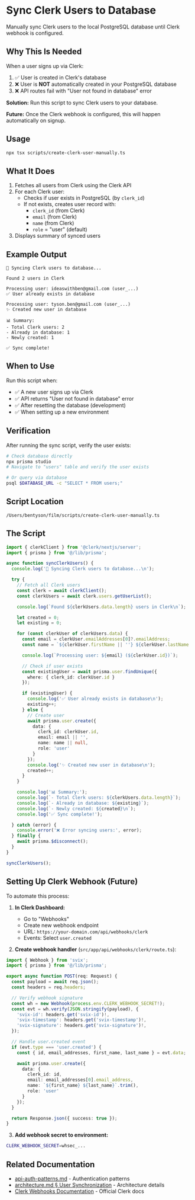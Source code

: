# Sync Clerk Users to Database

Manually sync Clerk users to the local PostgreSQL database until Clerk webhook is configured.

## Why This Is Needed

When a user signs up via Clerk:
1. ✅ User is created in Clerk's database
2. ❌ User is **NOT** automatically created in your PostgreSQL database
3. ❌ API routes fail with "User not found in database" error

**Solution:** Run this script to sync Clerk users to your database.

**Future:** Once the Clerk webhook is configured, this will happen automatically on signup.

## Usage

```bash
npx tsx scripts/create-clerk-user-manually.ts
```

## What It Does

1. Fetches all users from Clerk using the Clerk API
2. For each Clerk user:
   - Checks if user exists in PostgreSQL (by `clerk_id`)
   - If not exists, creates user record with:
     - `clerk_id` (from Clerk)
     - `email` (from Clerk)
     - `name` (from Clerk)
     - `role` = "user" (default)
3. Displays summary of synced users

## Example Output

```
🔄 Syncing Clerk users to database...

Found 2 users in Clerk

Processing user: ideaswithben@gmail.com (user_...)
✅ User already exists in database

Processing user: tyson.ben@gmail.com (user_...)
✨ Created new user in database

📊 Summary:
- Total Clerk users: 2
- Already in database: 1
- Newly created: 1

✅ Sync complete!
```

## When to Use

Run this script when:

- ✅ A new user signs up via Clerk
- ✅ API returns "User not found in database" error
- ✅ After resetting the database (development)
- ✅ When setting up a new environment

## Verification

After running the sync script, verify the user exists:

```bash
# Check database directly
npx prisma studio
# Navigate to "users" table and verify the user exists

# Or query via database
psql $DATABASE_URL -c "SELECT * FROM users;"
```

## Script Location

`/Users/bentyson/film/scripts/create-clerk-user-manually.ts`

## The Script

```typescript
import { clerkClient } from '@clerk/nextjs/server';
import { prisma } from '@/lib/prisma';

async function syncClerkUsers() {
  console.log('🔄 Syncing Clerk users to database...\n');

  try {
    // Fetch all Clerk users
    const clerk = await clerkClient();
    const clerkUsers = await clerk.users.getUserList();

    console.log(`Found ${clerkUsers.data.length} users in Clerk\n`);

    let created = 0;
    let existing = 0;

    for (const clerkUser of clerkUsers.data) {
      const email = clerkUser.emailAddresses[0]?.emailAddress;
      const name = `${clerkUser.firstName || ''} ${clerkUser.lastName || ''}`.trim();

      console.log(`Processing user: ${email} (${clerkUser.id})`);

      // Check if user exists
      const existingUser = await prisma.user.findUnique({
        where: { clerk_id: clerkUser.id }
      });

      if (existingUser) {
        console.log('✅ User already exists in database\n');
        existing++;
      } else {
        // Create user
        await prisma.user.create({
          data: {
            clerk_id: clerkUser.id,
            email: email || '',
            name: name || null,
            role: 'user'
          }
        });
        console.log('✨ Created new user in database\n');
        created++;
      }
    }

    console.log('📊 Summary:');
    console.log(`- Total Clerk users: ${clerkUsers.data.length}`);
    console.log(`- Already in database: ${existing}`);
    console.log(`- Newly created: ${created}\n`);
    console.log('✅ Sync complete!');

  } catch (error) {
    console.error('❌ Error syncing users:', error);
  } finally {
    await prisma.$disconnect();
  }
}

syncClerkUsers();
```

## Setting Up Clerk Webhook (Future)

To automate this process:

1. **In Clerk Dashboard:**
   - Go to "Webhooks"
   - Create new webhook endpoint
   - URL: `https://your-domain.com/api/webhooks/clerk`
   - Events: Select `user.created`

2. **Create webhook handler** (`src/app/api/webhooks/clerk/route.ts`):

```typescript
import { Webhook } from 'svix';
import { prisma } from '@/lib/prisma';

export async function POST(req: Request) {
  const payload = await req.json();
  const headers = req.headers;

  // Verify webhook signature
  const wh = new Webhook(process.env.CLERK_WEBHOOK_SECRET!);
  const evt = wh.verify(JSON.stringify(payload), {
    'svix-id': headers.get('svix-id')!,
    'svix-timestamp': headers.get('svix-timestamp')!,
    'svix-signature': headers.get('svix-signature')!,
  });

  // Handle user.created event
  if (evt.type === 'user.created') {
    const { id, email_addresses, first_name, last_name } = evt.data;

    await prisma.user.create({
      data: {
        clerk_id: id,
        email: email_addresses[0].email_address,
        name: `${first_name} ${last_name}`.trim(),
        role: 'user'
      }
    });
  }

  return Response.json({ success: true });
}
```

3. **Add webhook secret to environment:**
```bash
CLERK_WEBHOOK_SECRET=whsec_...
```

## Related Documentation

- [api-auth-patterns.md](../api-auth-patterns.md) - Authentication patterns
- [architecture.md § User Synchronization](../architecture.md#user-synchronization) - Architecture details
- [Clerk Webhooks Documentation](https://clerk.com/docs/integrations/webhooks/overview) - Official Clerk docs

